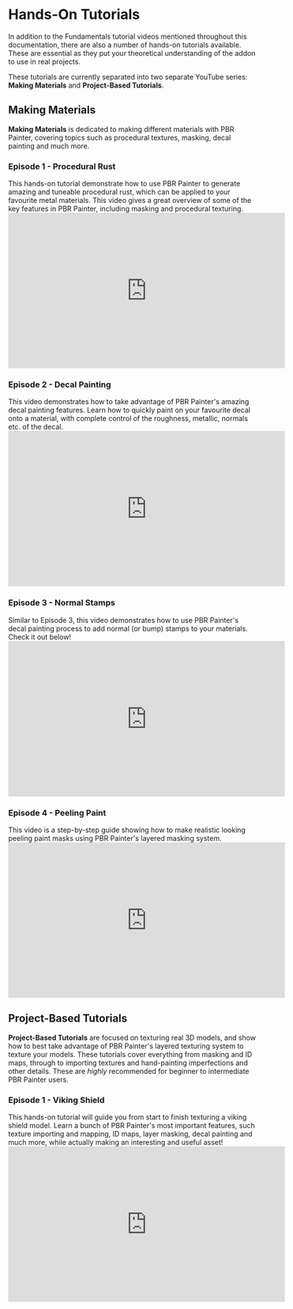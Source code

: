# Hands-On Tutorials

In addition to the Fundamentals tutorial videos mentioned throughout this documentation, there are also a number of hands-on tutorials available.
These are essential as they put your theoretical understanding of the addon to use in real projects.

These tutorials are currently separated into two separate YouTube series: __Making Materials__ and __Project-Based Tutorials__.

## Making Materials

__Making Materials__ is dedicated to making different materials with PBR Painter, covering topics such as procedural textures, masking, decal painting and much more.

### Episode 1 - Procedural Rust

<p>This hands-on tutorial demonstrate how to use PBR Painter to generate amazing and tuneable procedural rust, which can be applied to your favourite metal materials. 
This video gives a great overview of some of the key features in PBR Painter, including masking and procedural texturing.
<iframe width="560" height="315" src="https://www.youtube.com/embed/YFX_QxAtgp8" title="YouTube video player" 
frameborder="0" allow="accelerometer; autoplay; clipboard-write; encrypted-media; gyroscope; picture-in-picture" allowfullscreen></iframe>
</p>

### Episode 2 - Decal Painting

<p>This video demonstrates how to take advantage of PBR Painter's amazing decal painting features. Learn how to quickly paint on your favourite decal onto a material, 
with complete control of the roughness, metallic, normals etc. of the decal.
<iframe width="560" height="315" src="https://www.youtube.com/embed/cSBiXjqotgI" title="YouTube video player" 
frameborder="0" allow="accelerometer; autoplay; clipboard-write; encrypted-media; gyroscope; picture-in-picture" allowfullscreen></iframe>
</p>

### Episode 3 - Normal Stamps

<p>Similar to Episode 3, this video demonstrates how to use PBR Painter's decal painting process to add normal (or bump) stamps to your materials. Check it out below!
<iframe width="560" height="315" src="https://www.youtube.com/embed/db1RXd6Jb9o?si=WN5UQQkYT8h6XMt9" title="YouTube video player" 
frameborder="0" allow="accelerometer; autoplay; clipboard-write; encrypted-media; gyroscope; picture-in-picture; web-share" allowfullscreen></iframe>
</p>

### Episode 4 - Peeling Paint

<p>This video is a step-by-step guide showing how to make realistic looking peeling paint masks using PBR Painter's layered masking system. 
<iframe width="560" height="315" src="https://www.youtube.com/embed/1nRVXpNLItM?si=8ORoSiAgQOqSJNRV" title="YouTube video player" 
frameborder="0" allow="accelerometer; autoplay; clipboard-write; encrypted-media; gyroscope; picture-in-picture; web-share" allowfullscreen></iframe>
</p>

## Project-Based Tutorials

__Project-Based Tutorials__ are focused on texturing real 3D models, and show how to best take advantage of PBR Painter's layered texturing system to texture your models. 
These tutorials cover everything from masking and ID maps, through to importing textures and hand-painting imperfections and other details. These are _highly_ recommended
for beginner to intermediate PBR Painter users.

### Episode 1 - Viking Shield

<p>This hands-on tutorial will guide you from start to finish texturing a viking shield model. Learn a bunch of PBR Painter's most important features, such texture importing 
and mapping, ID maps, layer masking, decal painting and much more, while actually making an interesting and useful asset!
<iframe width="560" height="315" src="https://www.youtube.com/embed/1xdQ0ntEOqc" title="YouTube video player" 
frameborder="0" allow="accelerometer; autoplay; clipboard-write; encrypted-media; gyroscope; picture-in-picture" allowfullscreen></iframe>
</p>